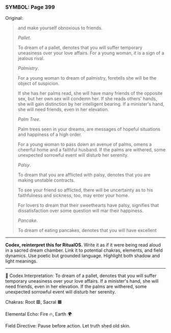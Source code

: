 ### SYMBOL: Page 399

Original:
> and make yourself obnoxious to friends.
> 
> 
> _Pallet_.
> 
> 
> To dream of a pallet, denotes that you will suffer temporary
> uneasiness over your love affairs. For a young woman,
> it is a sign of a jealous rival.
> 
> 
> _Palmistry_.
> 
> 
> For a young woman to dream of palmistry, foretells she will be
> the object of suspicion.
> 
> 
> If she has her palms read, she will have many friends
> of the opposite sex, but her own sex will condemn her.
> If she reads others' hands, she will gain distinction by her
> intelligent bearing. If a minister's hand, she will need friends,
> even in her elevation.
> 
> 
> _Palm Tree_.
> 
> 
> Palm trees seen in your dreams, are messages of hopeful situations
> and happiness of a high order.
> 
> 
> For a young woman to pass down an avenue of palms, omens a
> cheerful home and a faithful husband. If the palms are withered,
> some unexpected sorrowful event will disturb her serenity.
> 
> 
> _Palsy_.
> 
> 
> To dream that you are afflicted with palsy, denotes that you
> are making unstable contracts.
> 
> 
> To see your friend so afflicted, there will be uncertainty
> as to his faithfulness and sickness, too, may enter your home.
> 
> 
> For lovers to dream that their sweethearts have palsy, signifies that
> dissatisfaction over some question will mar their happiness.
> 
> 
> _Pancake_.
> 
> 
> To dream of eating pancakes, denotes that you will have excellent

---

**Codex, reinterpret this for RitualOS.**
Write it as if it were being read aloud in a sacred dream chamber.
Link it to potential chakras, elements, and field dynamics.
Use poetic but grounded language.
Highlight both shadow and light meanings.

---

🔁 Codex Interpretation:
To dream of a pallet, denotes that you will suffer temporary uneasiness over your love affairs. If a minister's hand, she will need friends, even in her elevation. If the palms are withered, some unexpected sorrowful event will disturb her serenity.

Chakras: Root 🟥, Sacral 🟧

Elemental Echo: Fire 🔥, Earth 🌍

Field Directive: Pause before action. Let truth shed old skin.
